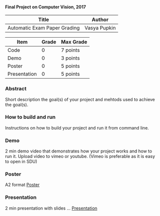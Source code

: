 #### Final Project on Computer Vision, 2017

| Title                        | Author       |
| ---------------------------- | ------------ |
| Automatic Exam Paper Grading | Vasya Pupkin |



| Item          | Grade | Max Grade  |
| ------------- | ----- | ---------- |
| Code          | 0     | 7 points   |
| Demo          | 0     | 3 points   |
| Poster        | 0     | 5 points   |
| Presentation  | 0     | 5 points   |

### Abstract
Short description the goal(s) of your project and mehtods used to achieve the goal(s).

### How to build and run
Instructions on how to build your project and run it from command line.

### Demo
2 min demo video that demonstrates how your project works and how to run it. Upload video to vimeo or youtube. (Vimeo is preferable as it is easy to open in SDU)

### Poster
A2 format
[Poster](pdf/poster.pdf)

### Presentation
2 min presentation with slides ...
[Presentation](pdf/presentation.pdf)
